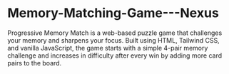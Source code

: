 # Memory-Matching-Game---Nexus
Progressive Memory Match is a web-based puzzle game that challenges your memory and sharpens your focus. Built using HTML, Tailwind CSS, and vanilla JavaScript, the game starts with a simple 4-pair memory challenge and increases in difficulty after every win by adding more card pairs to the board.
